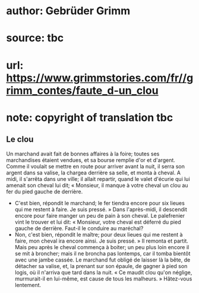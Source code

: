 # author: Gebrüder Grimm
# source: tbc
# url: https://www.grimmstories.com/fr//grimm_contes/faute_d-un_clou
# note: copyright of translation tbc

## Le clou 

Un marchand avait fait de bonnes affaires à la foire; toutes ses
marchandises étaient vendues, et sa bourse remplie d'or et d'argent.
Comme il voulait se mettre en route pour arriver avant la nuit, il serra
son argent dans sa valise, la chargea derrière sa selle, et monta à
cheval.
A midi, il s'arrêta dans une ville; il allait repartir, quand le valet
d'écurie qui lui amenait son cheval lui dit; « Monsieur, il manque à
votre cheval un clou au fer du pied gauche de derrière.
- C'est bien, répondit le marchand; le fer tiendra encore pour six
lieues qui me restent à faire. Je suis pressé. »
Dans l'après-midi, il descendit encore pour faire manger un peu de pain
à son cheval. Le palefrenier vint le trouver et lui dit: « Monsieur,
votre cheval est déferré du pied gauche de derrière. Faut-il le conduire
au maréchal?
- Non, c'est bien, répondit le maître; pour deux lieues qui me restent
à faire, mon cheval ira encore ainsi. Je suis pressé. »
Il remonta et partit. Mais peu après le cheval commença à boiter; un peu
plus loin encore il se mit à broncher; mais il ne broncha pas lontemps,
car il tomba bientôt avec une jambe cassée. Le marchand fut obligé de
laisser là la bête, de détacher sa valise, et, la prenant sur son
épaule, de gagner à pied son logis, où il n'arriva que tard dans la
nuit.
« Ce maudit clou qu'on néglige, murmurait-il en lui-même, est cause de
tous les malheurs. »
Hâtez-vous lentement.
